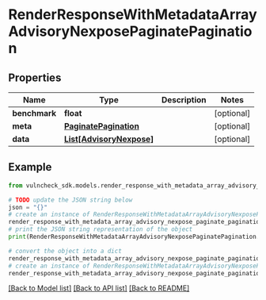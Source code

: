 # RenderResponseWithMetadataArrayAdvisoryNexposePaginatePagination


## Properties

Name | Type | Description | Notes
------------ | ------------- | ------------- | -------------
**benchmark** | **float** |  | [optional] 
**meta** | [**PaginatePagination**](PaginatePagination.md) |  | [optional] 
**data** | [**List[AdvisoryNexpose]**](AdvisoryNexpose.md) |  | [optional] 

## Example

```python
from vulncheck_sdk.models.render_response_with_metadata_array_advisory_nexpose_paginate_pagination import RenderResponseWithMetadataArrayAdvisoryNexposePaginatePagination

# TODO update the JSON string below
json = "{}"
# create an instance of RenderResponseWithMetadataArrayAdvisoryNexposePaginatePagination from a JSON string
render_response_with_metadata_array_advisory_nexpose_paginate_pagination_instance = RenderResponseWithMetadataArrayAdvisoryNexposePaginatePagination.from_json(json)
# print the JSON string representation of the object
print(RenderResponseWithMetadataArrayAdvisoryNexposePaginatePagination.to_json())

# convert the object into a dict
render_response_with_metadata_array_advisory_nexpose_paginate_pagination_dict = render_response_with_metadata_array_advisory_nexpose_paginate_pagination_instance.to_dict()
# create an instance of RenderResponseWithMetadataArrayAdvisoryNexposePaginatePagination from a dict
render_response_with_metadata_array_advisory_nexpose_paginate_pagination_from_dict = RenderResponseWithMetadataArrayAdvisoryNexposePaginatePagination.from_dict(render_response_with_metadata_array_advisory_nexpose_paginate_pagination_dict)
```
[[Back to Model list]](../README.md#documentation-for-models) [[Back to API list]](../README.md#documentation-for-api-endpoints) [[Back to README]](../README.md)



